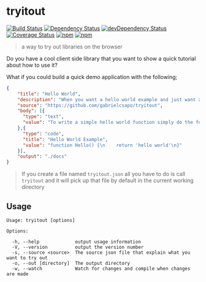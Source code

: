 # tryitout

[![Build Status](https://travis-ci.org/gabrielcsapo/tryitout.svg?branch=master)](https://travis-ci.org/gabrielcsapo/tryitout)
[![Dependency Status](https://david-dm.org/gabrielcsapo/tryitout.svg)](https://david-dm.org/gabrielcsapo/tryitout)
[![devDependency Status](https://david-dm.org/gabrielcsapo/tryitout/dev-status.svg)](https://david-dm.org/gabrielcsapo/tryitout#info=devDependencies)
[![Coverage Status](https://node-coverage-server.herokuapp.com/badge/github%2Ecom/gabrielcsapo/tryitout.svg)](https://node-coverage-server.herokuapp.com/coverage/github%2Ecom/gabrielcsapo/tryitout)
[![npm](https://img.shields.io/npm/dt/tryitout.svg?maxAge=2592000)]()
[![npm](https://img.shields.io/npm/dm/tryitout.svg?maxAge=2592000)]()

> a way to try out libraries on the browser

Do you have a cool client side library that you want to show a quick tutorial about how to use it?

What if you could build a quick demo application with the following;

```json
{
    "title": "Hello World",
    "description": "When you want a hello world example and just want a simple example cli",
    "source": "https://github.com/gabrielcsapo/tryitout",
    "body": [{
      "type": "text",
      "value": "To write a simple hello world function simply do the following"
    },{
      "type": "code",
      "title": "Hello World Example",
      "value": "function Hello() {\n    return 'hello world'\n}"
    }],
    "output": "./docs"
}
```

> If you create a file named `tryitout.json` all you have to do is call `tryitout` and it will pick up that file by default in the current working directory

## Usage

```
Usage: tryitout [options]

Options:

  -h, --help             output usage information
  -V, --version          output the version number
  -s, --source <source>  The source json file that explain what you want to try out
  -o, --out [directory]  The output directory
  -w, --watch            Watch for changes and compile when changes are made
```
